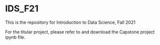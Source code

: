 # IDS_F21
This is the repository for Introduction to Data Science, Fall 2021

For the titular project, please refer to and download the Capstone project ipynb file. 
